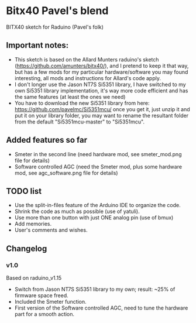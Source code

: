 # Bitx40 Pavel's blend #

BITX40 sketch for Raduino (Pavel's folk)

## Important notes: ##
* This sketch is based on the Allard Munters raduino's sketch (https://github.com/amunters/bitx40/), and I pretend to keep it that way, but has a few mods for my particular hardware/software you may found interesting, all mods and instructions for Allard's code apply.
* I don't longer use the Jason NT7S Si5351 library, I have switched to my own Si5351 library implementation, it's way more code efficient and has the same features (at least the ones we need)
* You have to download the new Si5351 library from here: https://github.com/pavelmc/Si5351mcu/ once you get it, just unzip it and put it on your library folder, you may want to rename the resultant folder from the default "Si5351mcu-master" to "Si5351mcu".

## Added features so far ##
* Smeter in the second line (need hardware mod, see smeter_mod.png file for details)
* Software controlled AGC (need the Smeter mod, plus some hardware mod, see agc_software.png file for details)

## TODO list ##
* Use the split-in-files feature of the Arduino IDE to organize the code.
* Shrink the code as much as possible (use of yatuli).
* Use more than one button with just ONE analog pin (use of bmux)
* Add memories.
* User's comments and wishes.

## Changelog ##

### v1.0 ###

Based on raduino_v1.15

* Switch from Jason NT7S Si5351 library to my own; result: ~25% of firmware space freed.
* Included the Smeter function.
* First version of the Software controlled AGC, need to tune the hardware part for a smooth action.
